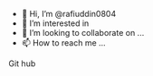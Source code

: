 - 👋 Hi, I’m @rafiuddin0804
- 👀 I’m interested in 
- 💞️ I’m looking to collaborate on ...
- 📫 How to reach me ...

<!---
rafiuddin0804/rafiuddin0804 is a ✨ special ✨ repository because its `README.md` (this file) appears on your GitHub profile.
You can click the Preview link to take a look at your changes.
--->
Git hub
